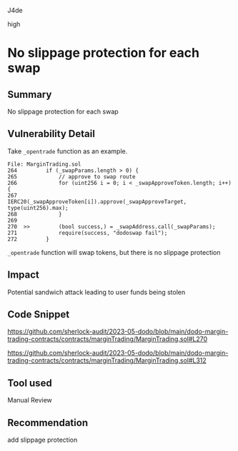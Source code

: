 J4de

high

# No slippage protection for each swap

## Summary

No slippage protection for each swap

## Vulnerability Detail

Take `_opentrade` function as an example.

```solidity
File: MarginTrading.sol
264         if (_swapParams.length > 0) {
265             // approve to swap route
266             for (uint256 i = 0; i < _swapApproveToken.length; i++) {
267                 IERC20(_swapApproveToken[i]).approve(_swapApproveTarget, type(uint256).max);
268             }
269
270  >>         (bool success,) = _swapAddress.call(_swapParams);
271             require(success, "dodoswap fail");
272         }
```

`_opentrade` function will swap tokens, but there is no slippage protection

## Impact

Potential sandwich attack leading to user funds being stolen

## Code Snippet

https://github.com/sherlock-audit/2023-05-dodo/blob/main/dodo-margin-trading-contracts/contracts/marginTrading/MarginTrading.sol#L270

https://github.com/sherlock-audit/2023-05-dodo/blob/main/dodo-margin-trading-contracts/contracts/marginTrading/MarginTrading.sol#L312

## Tool used

Manual Review

## Recommendation

add slippage protection
